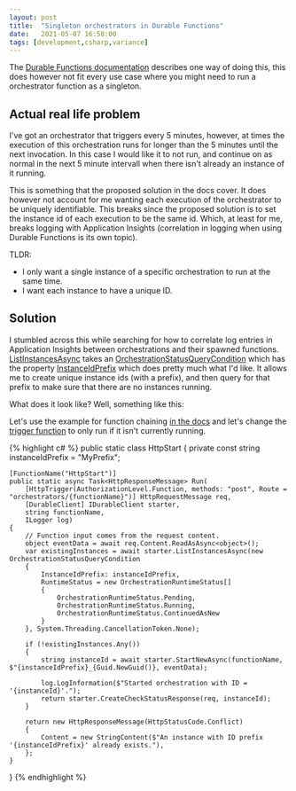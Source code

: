 ```yaml
---
layout: post
title:  "Singleton orchestrators in Durable Functions"
date:   2021-05-07 16:58:00
tags: [development,csharp,variance]
---
```


The [Durable Functions documentation](https://docs.microsoft.com/en-us/azure/azure-functions/durable/durable-functions-singletons?tabs=csharp) describes one way of doing this, this does however not fit every use case where you might need to run a orchestrator function as a singleton.

## Actual real life problem
I've got an orchestrator that triggers every 5 minutes, however, at times the execution of this orchestration runs for longer than the 5 minutes until the next invocation. In this case I would like it to not run, and continue on as normal in the next 5 minute intervall when there isn't already an instance of it running.

This is something that the proposed solution in the docs cover. It does however not account for me wanting each execution of the orchestrator to be uniquely identifiable. This breaks since the proposed solution is to set the instance id of each execution to be the same id. Which, at least for me, breaks logging with Application Insights (correlation in logging when using Durable Functions is its own topic).

TLDR:
- I only want a single instance of a specific orchestration to run at the same time.
- I want each instance to have a unique ID.

## Solution
I stumbled across this while searching for how to correlate log entries in Application Insights between orchestrations and their spawned functions. [ListInstancesAsync](https://docs.microsoft.com/en-us/dotnet/api/microsoft.azure.webjobs.extensions.durabletask.idurableorchestrationclient.listinstancesasync?view=azure-dotnet) takes an [OrchestrationStatusQueryCondition](https://docs.microsoft.com/en-us/dotnet/api/microsoft.azure.webjobs.extensions.durabletask.orchestrationstatusquerycondition?view=azure-dotnet) which has the property [InstanceIdPrefix](https://docs.microsoft.com/en-us/dotnet/api/microsoft.azure.webjobs.extensions.durabletask.orchestrationstatusquerycondition.instanceidprefix?view=azure-dotnet#Microsoft_Azure_WebJobs_Extensions_DurableTask_OrchestrationStatusQueryCondition_InstanceIdPrefix) which does pretty much what I'd like. It allows me to create unique instance ids (with a prefix), and then query for that prefix to make sure that there are no instances running.

What does it look like? Well, something like this:

Let's use the example for function chaining [in the docs](https://docs.microsoft.com/en-us/azure/azure-functions/durable/durable-functions-sequence?tabs=csharp) and let's change the [trigger function](https://docs.microsoft.com/en-us/azure/azure-functions/durable/durable-functions-sequence?tabs=csharp#httpstart-client-function) to only run if it isn't currently running.


{% highlight c# %}
public static class HttpStart
{
    private const string instanceIdPrefix = "MyPrefix";

    [FunctionName("HttpStart")]
    public static async Task<HttpResponseMessage> Run(
        [HttpTrigger(AuthorizationLevel.Function, methods: "post", Route = "orchestrators/{functionName}")] HttpRequestMessage req,
        [DurableClient] IDurableClient starter,
        string functionName,
        ILogger log)
    {
        // Function input comes from the request content.
        object eventData = await req.Content.ReadAsAsync<object>();
        var existingInstances = await starter.ListInstancesAsync(new OrchestrationStatusQueryCondition
        {
            InstanceIdPrefix: instanceIdPrefix,
            RuntimeStatus = new OrchestrationRuntimeStatus[]
            {
                OrchestrationRuntimeStatus.Pending,
                OrchestrationRuntimeStatus.Running,
                OrchestrationRuntimeStatus.ContinuedAsNew
            }
        }, System.Threading.CancellationToken.None);

        if (!existingInstances.Any())
        {
            string instanceId = await starter.StartNewAsync(functionName, $"{instanceIdPrefix}_{Guid.NewGuid()}, eventData);

            log.LogInformation($"Started orchestration with ID = '{instanceId}'.");
            return starter.CreateCheckStatusResponse(req, instanceId);
        }

        return new HttpResponseMessage(HttpStatusCode.Conflict)
        {
            Content = new StringContent($"An instance with ID prefix '{instanceIdPrefix}' already exists."),
        };
    }
}
{% endhighlight %}
